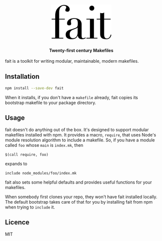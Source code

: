 <h1 align="center">
	<img src="/logo.png" width="200" alt="fait">
</h1>
<h4 align="center">Twenty-first century Makefiles</h4>

fait is a toolkit for writing modular, maintainable, modern makefiles.

## Installation

```sh
npm install --save-dev fait
```

When it installs, if you don't have a `makefile` already, fait copies its bootstrap makefile to your package directory.

## Usage

fait doesn't do anything out of the box. It's designed to support modular makefiles installed with npm. It provides a macro, `require`, that uses Node's module resolution algorithm to include a makefile. So, if you have a module called `foo` whose `main` is `index.mk`, then

```make
$(call require, foo)
```

expands to

```make
include node_modules/foo/index.mk
```

fait also sets some helpful defaults and provides useful functions for your makefiles.

When somebody first clones your repo, they won't have fait installed locally. The default bootstrap takes care of that for you by installing fait from npm when trying to `include` it.

## Licence

MIT
